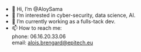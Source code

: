 - 👋 Hi, I’m @AloySama
- 👀 I’m interested in cyber-security, data science, AI.
- 🌱 I’m currently working as a fulls-tack dev.
- 📫 How to reach me:
  <br> phone: 06.16.20.33.06
  <br> email: alois.brengard@epitech.eu
<!---
AloySama/AloySama is a ✨ special ✨ repository because its `README.md` (this file) appears on your GitHub profile.
You can click the Preview link to take a look at your changes.
--->
